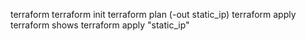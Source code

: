 terraform 
terraform init
terraform plan (-out static_ip)
terraform apply
terraform shows
terraform apply "static_ip"
